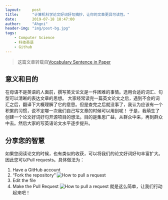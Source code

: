 ```yaml
---
layout:     post
title:      "计算机科学论文好词好句摘抄，让你的文章更具可读性。"
date:       2019-07-18 18:47:00
author:     "Ahgni"
header-img: "img/post-bg.jpg"
tags:
    - Computer Science
    - 科技英语
    - Github
---
```


> 这篇文章转载自[Vocabulary Sentence in Paper](https://github.com/Ahgni/Vocabulary-Sentence-in-Paper)


<div>

## 意义和目的
在母语不是英语的人面前，撰写英文论文是一件困难的事情。选用合适的词汇、句型可以清晰的表达文章的思想。
大家经常读完一篇英文论文之后，遇到不会的词汇之后，翻译下大概理解了它的意思。但是查完之后就没事了，我认为应该有一个积累的习惯，说不定哪一次我们自己写文章的时候可以用到呢！
于是，我萌生了创建一个论文好词好句开源项目的想法。目的是集思广益，从群众中来，再到群众中去。然后大家的写英语论文水平逐步提升。
## 分享您的智慧
如果您阅读论文的时候，也有类似的收获，可以将我们的论文好词好句丰富扩大。因此您可以Pull requests。具体做法为：
1. Have a GitHub account
2. “Fork the repository”
![How to pull a request](https://hisham.hm/img/posts/github-fork.png)
3. Edit the file
4. Make the Pull Request
![How to pull a request](https://hisham.hm/img/posts/github-comparepr.png)
就是这么简单，让我们行动起来吧！

</div>
